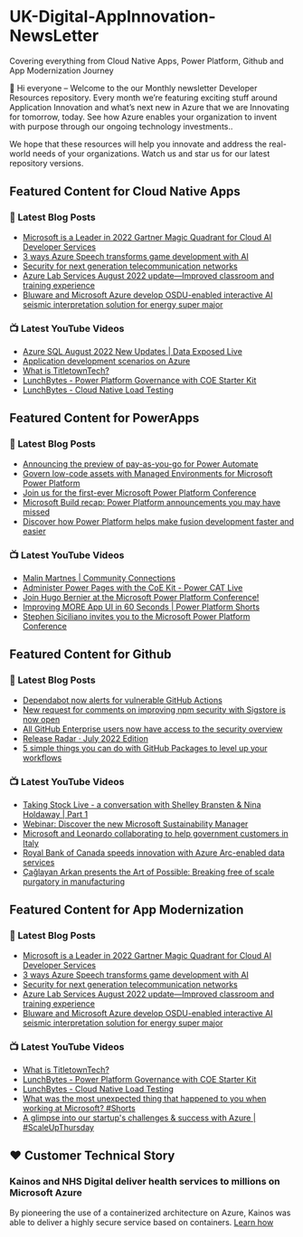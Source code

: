 # UK-Digital-AppInnovation-NewsLetter

Covering everything from Cloud Native Apps, Power Platform, Github and App Modernization Journey

👋 Hi everyone – Welcome to the our Monthly newsletter Developer Resources repository. Every month we’re featuring exciting stuff around Application Innovation and what’s next new in Azure that we are Innovating for tomorrow, today. See how Azure enables your organization to invent with purpose through our ongoing technology investments..


We hope that these resources will help you innovate and address the real-world needs of your organizations. Watch us and star us for our latest repository versions.

## Featured Content for Cloud Native Apps


### 📝 Latest Blog Posts

    
<!-- BLOGCNA:START -->
- [Microsoft is a Leader in 2022 Gartner Magic Quadrant for Cloud AI Developer Services](https://azure.microsoft.com/blog/microsoft-is-a-leader-in-2022-gartner-magic-quadrant-for-cloud-ai-developer-services/)
- [3 ways Azure Speech transforms game development with AI](https://azure.microsoft.com/blog/3-ways-azure-speech-transforms-game-development-with-ai/)
- [Security for next generation telecommunication networks](https://azure.microsoft.com/blog/security-for-next-generation-telecommunication-networks/)
- [Azure Lab Services August 2022 update—Improved classroom and training experience](https://azure.microsoft.com/blog/azure-lab-services-august-2022-update-improved-classroom-and-training-experience/)
- [Bluware and Microsoft Azure develop OSDU-enabled interactive AI seismic interpretation solution for energy super major](https://azure.microsoft.com/blog/bluware-and-microsoft-azure-develop-osduenabled-interactive-ai-seismic-interpretation-solution-for-energy-super-major/)
<!-- BLOGCNA:END -->

### 📺 Latest YouTube Videos

 
<!-- YOUTUBECNA:START -->
- [Azure SQL August 2022 New Updates | Data Exposed Live](https://www.youtube.com/watch?v=iaelwvd_xIc)
- [Application development scenarios on Azure](https://www.youtube.com/watch?v=rB30J_xjAa4)
- [What is TitletownTech?](https://www.youtube.com/watch?v=YtJCWdOuK2A)
- [LunchBytes - Power Platform Governance with COE Starter Kit](https://www.youtube.com/watch?v=_m4Zw1cBBx0)
- [LunchBytes - Cloud Native Load Testing](https://www.youtube.com/watch?v=zov1VjGcJ2w)
<!-- YOUTUBECNA:END -->

##  Featured Content for PowerApps
### 📝 Latest Blog Posts
<!-- BLOGPOWER:START -->
- [Announcing the preview of pay-as-you-go for Power Automate](https://cloudblogs.microsoft.com/powerplatform/2022/07/21/announcing-the-preview-of-pay-as-you-go-for-power-automate/)
- [Govern low-code assets with Managed Environments for Microsoft Power Platform](https://cloudblogs.microsoft.com/powerplatform/2022/07/12/govern-low-code-assets-with-managed-environments-for-microsoft-power-platform/)
- [Join us for the first-ever Microsoft Power Platform Conference](https://cloudblogs.microsoft.com/powerplatform/2022/07/12/join-us-for-the-first-ever-microsoft-power-platform-conference/)
- [Microsoft Build recap: Power Platform announcements you may have missed](https://cloudblogs.microsoft.com/powerplatform/2022/05/31/microsoft-build-recap-power-platform-announcements-you-may-have-missed/)
- [Discover how Power Platform helps make fusion development faster and easier](https://cloudblogs.microsoft.com/powerplatform/2022/05/25/discover-how-power-platform-helps-make-fusion-development-faster-and-easier/)
<!-- BLOGPOWER:END -->
 ### 📺 Latest YouTube Videos
    
<!-- YOUTUBEPOWER:START -->
- [Malin Martnes | Community Connections](https://www.youtube.com/watch?v=2L-kCWimgyk)
- [Administer Power Pages with the CoE Kit - Power CAT Live](https://www.youtube.com/watch?v=FrHSIqTRbg8)
- [Join Hugo Bernier at the Microsoft Power Platform Conference!](https://www.youtube.com/watch?v=_K66oG7wta4)
- [Improving MORE App UI in 60 Seconds | Power Platform Shorts](https://www.youtube.com/watch?v=d-TZu04icUE)
- [Stephen Siciliano invites you to the Microsoft Power Platform Conference](https://www.youtube.com/watch?v=tB0wHYpat-0)
<!-- YOUTUBEPOWER:END -->

##  Featured Content for Github
### 📝 Latest Blog Posts
<!-- BLOGGITHUB:START -->
- [Dependabot now alerts for vulnerable GitHub Actions](https://github.blog/2022-08-09-dependabot-now-alerts-for-vulnerable-github-actions/)
- [New request for comments on improving npm security with Sigstore is now open](https://github.blog/2022-08-08-new-request-for-comments-on-improving-npm-security-with-sigstore-is-now-open/)
- [All GitHub Enterprise users now have access to the security overview](https://github.blog/2022-08-08-all-github-enterprise-users-now-have-access-to-the-security-overview/)
- [Release Radar · July 2022 Edition](https://github.blog/2022-08-05-release-radar-jul-2022/)
- [5 simple things you can do with GitHub Packages to level up your workflows](https://github.blog/2022-08-04-5-simple-things-you-can-do-with-github-packages-to-level-up-your-workflows/)
<!-- BLOGGITHUB:END -->
### 📺 Latest YouTube Videos
<!-- YOUTUBEGITHUB:START -->
- [Taking Stock Live - a conversation with Shelley Bransten &amp; Nina Holdaway | Part 1](https://www.youtube.com/watch?v=TlcNW_K9k4s)
- [Webinar: Discover the new Microsoft Sustainability Manager](https://www.youtube.com/watch?v=az1Zkv6fFMc)
- [Microsoft and Leonardo collaborating to help government customers in Italy](https://www.youtube.com/watch?v=FPigM91F4vU)
- [Royal Bank of Canada speeds innovation with Azure Arc-enabled data services](https://www.youtube.com/watch?v=lYvzrMgdReI)
- [Çağlayan Arkan presents the Art of Possible: Breaking free of scale purgatory in manufacturing](https://www.youtube.com/watch?v=ae4MnQKviHE)
<!-- YOUTUBEGITHUB:END -->
##  Featured Content for App Modernization
### 📝 Latest Blog Posts
<!-- BLOGAPPMOD:START -->
- [Microsoft is a Leader in 2022 Gartner Magic Quadrant for Cloud AI Developer Services](https://azure.microsoft.com/blog/microsoft-is-a-leader-in-2022-gartner-magic-quadrant-for-cloud-ai-developer-services/)
- [3 ways Azure Speech transforms game development with AI](https://azure.microsoft.com/blog/3-ways-azure-speech-transforms-game-development-with-ai/)
- [Security for next generation telecommunication networks](https://azure.microsoft.com/blog/security-for-next-generation-telecommunication-networks/)
- [Azure Lab Services August 2022 update—Improved classroom and training experience](https://azure.microsoft.com/blog/azure-lab-services-august-2022-update-improved-classroom-and-training-experience/)
- [Bluware and Microsoft Azure develop OSDU-enabled interactive AI seismic interpretation solution for energy super major](https://azure.microsoft.com/blog/bluware-and-microsoft-azure-develop-osduenabled-interactive-ai-seismic-interpretation-solution-for-energy-super-major/)
<!-- BLOGAPPMOD:END -->
### 📺 Latest YouTube Videos
<!-- YOUTUBEAPPMOD:START -->
- [What is TitletownTech?](https://www.youtube.com/watch?v=YtJCWdOuK2A)
- [LunchBytes - Power Platform Governance with COE Starter Kit](https://www.youtube.com/watch?v=_m4Zw1cBBx0)
- [LunchBytes - Cloud Native Load Testing](https://www.youtube.com/watch?v=zov1VjGcJ2w)
- [What was the most unexpected thing that happened to you when working at Microsoft?   #Shorts](https://www.youtube.com/watch?v=tsxxcu-NTOY)
- [A glimpse into our startup&#39;s challenges &amp; success with Azure | #ScaleUpThursday](https://www.youtube.com/watch?v=Vegy5F6dRuA)
<!-- YOUTUBEAPPMOD:END -->


## ♥️ Customer Technical Story 

### Kainos and NHS Digital deliver health services to millions on Microsoft Azure

By pioneering the use of a containerized architecture on Azure, Kainos was able to deliver a highly secure service based on containers. [Learn how](https://customers.microsoft.com/en-us/story/1368348549535774520-kainos-and-nhs-digital-deliver-health-services-to-millions-on-microsoft-azure)

